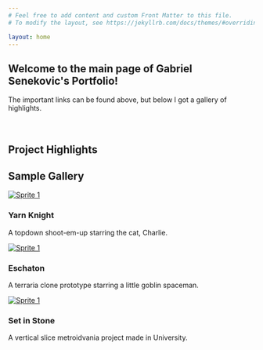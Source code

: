 ```yaml
---
# Feel free to add content and custom Front Matter to this file.
# To modify the layout, see https://jekyllrb.com/docs/themes/#overriding-theme-defaults

layout: home
---
```

<div class="main-container">
        <div class="main-content">
            <div class="home">
                <div class="content-box">
                    <h2 class="post-list-heading">Welcome to the main page of Gabriel Senekovic's Portfolio!</h2>
                    The important links can be found above, but below I got a gallery of highlights.
                </div>
                <br> <br>
                <div class="content-box">
                    <h2 class="post-list-heading">Project Highlights</h2>
                    <h2>Sample Gallery</h2>
                        <div class="portfolio-grid">
                            <!-- Pixel Art Item 1 -->
                            <div class="portfolio-item">
                                <a href="{{ site.baseurl }}/pages/yarnknight.html">
                                    <img src="{{ site.baseurl }}/assets/images/Yarn Knight/Title.png" alt="Sprite 1">
                                </a>
                                <h3>Yarn Knight</h3>
                                <p>A topdown shoot-em-up starring the cat, Charlie.</p>
                            </div>
                            <!-- Pixel Art Item 2 -->
                            <div class="portfolio-item">
                                <a href="{{ site.baseurl }}/pages/eschaton.html">
                                    <img src="{{ site.baseurl }}/assets/images/Eschaton/Title.png" alt="Sprite 1">
                                </a>
                                <h3>Eschaton</h3>
                                <p>A terraria clone prototype starring a little goblin spaceman.</p>
                            </div>
                            <!-- Pixel Art Item 3 -->
                            <div class="portfolio-item">
                                <a href="{{ site.baseurl }}/pages/setinstone.html">
                                    <img src="{{ site.baseurl }}/assets/images/Set in Stone/Title.png" alt="Sprite 1">
                                </a>
                                <h3>Set in Stone</h3>
                                <p>A vertical slice metroidvania project made in University.</p>
                            </div>
                        </div>
                </div>